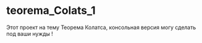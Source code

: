 # teorema_Colats_1
Этот проект на тему Теорема Колатса, консольная версия могу сделать под ваши нужды !
